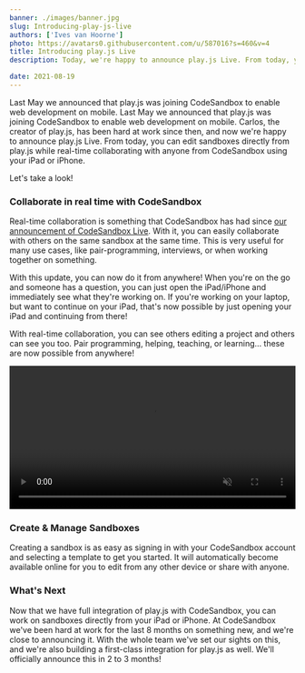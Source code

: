 ```yaml
---
banner: ./images/banner.jpg
slug: Introducing-play-js-live
authors: ['Ives van Hoorne']
photo: https://avatars0.githubusercontent.com/u/587016?s=460&v=4
title: Introducing play.js Live
description: Today, we're happy to announce play.js Live. From today, you can edit sandboxes directly from play.js, while real-time collaborating with anyone from CodeSandbox.

date: 2021-08-19
---
```

Last May we announced that play.js was joining CodeSandbox to enable web development on mobile. Last May we announced that play.js was joining CodeSandbox to enable web development on mobile. Carlos, the creator of play.js, has been hard at work since then, and now we're happy to announce play.js Live. From today, you can edit sandboxes directly from play.js while real-time collaborating with anyone from CodeSandbox using your iPad or iPhone.

Let's take a look!


### Collaborate in real time with CodeSandbox

Real-time collaboration is something that CodeSandbox has had since [our announcement of CodeSandbox Live](https://codesandbox.io/post/introducing-codesandbox-live-real-time-code-collaboration-in-the-browser). With it, you can easily collaborate with others on the same sandbox at the same time. This is very useful for many use cases, like pair-programming, interviews, or when working together on something.

With this update, you can now do it from anywhere! When you're on the go and someone has a question, you can just open the iPad/iPhone and immediately see what they're working on. If you're working on your laptop, but want to continue on your iPad, that's now possible by just opening your iPad and continuing from there!

With real-time collaboration, you can see others editing a project and others can see you too. Pair programming, helping, teaching, or learning… these are now possible from anywhere!


<video autoplay loop muted playsinline width="100%">
  <source src="./images/playjs-live.mp4" type="video/mp4">
</video>




### Create & Manage Sandboxes

Creating a sandbox is as easy as signing in with your CodeSandbox account and selecting a template to get you started. It will automatically become available online for you to edit from any other device or share with anyone.

### What's Next

Now that we have full integration of play.js with CodeSandbox, you can work on sandboxes directly from your iPad or iPhone. At CodeSandbox we've been hard at work for the last 8 months on something new, and we're close to announcing it. With the whole team we've set our sights on this, and we're also building a first-class integration for play.js as well. We'll officially announce this in 2 to 3 months!
